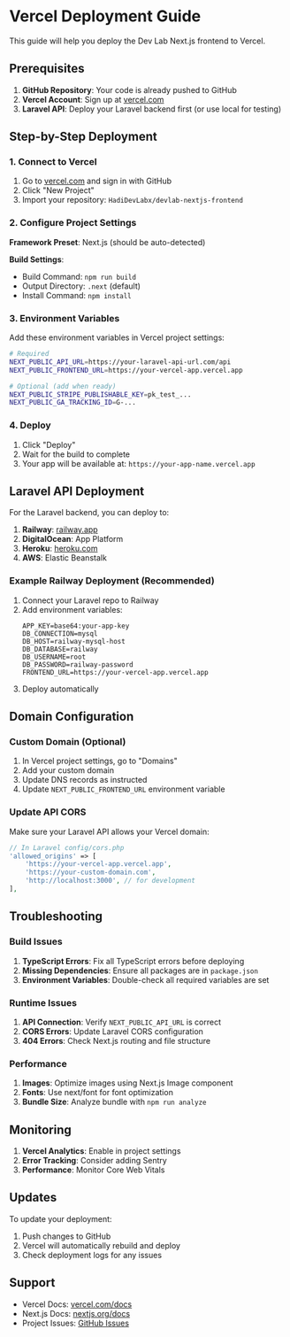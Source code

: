 # Vercel Deployment Guide

This guide will help you deploy the Dev Lab Next.js frontend to Vercel.

## Prerequisites

1. **GitHub Repository**: Your code is already pushed to GitHub
2. **Vercel Account**: Sign up at [vercel.com](https://vercel.com)
3. **Laravel API**: Deploy your Laravel backend first (or use local for testing)

## Step-by-Step Deployment

### 1. Connect to Vercel

1. Go to [vercel.com](https://vercel.com) and sign in with GitHub
2. Click "New Project"
3. Import your repository: `HadiDevLabx/devlab-nextjs-frontend`

### 2. Configure Project Settings

**Framework Preset**: Next.js (should be auto-detected)

**Build Settings**:
- Build Command: `npm run build`
- Output Directory: `.next` (default)
- Install Command: `npm install`

### 3. Environment Variables

Add these environment variables in Vercel project settings:

```bash
# Required
NEXT_PUBLIC_API_URL=https://your-laravel-api-url.com/api
NEXT_PUBLIC_FRONTEND_URL=https://your-vercel-app.vercel.app

# Optional (add when ready)
NEXT_PUBLIC_STRIPE_PUBLISHABLE_KEY=pk_test_...
NEXT_PUBLIC_GA_TRACKING_ID=G-...
```

### 4. Deploy

1. Click "Deploy"
2. Wait for the build to complete
3. Your app will be available at: `https://your-app-name.vercel.app`

## Laravel API Deployment

For the Laravel backend, you can deploy to:

1. **Railway**: [railway.app](https://railway.app)
2. **DigitalOcean**: App Platform
3. **Heroku**: [heroku.com](https://heroku.com)
4. **AWS**: Elastic Beanstalk

### Example Railway Deployment (Recommended)

1. Connect your Laravel repo to Railway
2. Add environment variables:
   ```
   APP_KEY=base64:your-app-key
   DB_CONNECTION=mysql
   DB_HOST=railway-mysql-host
   DB_DATABASE=railway
   DB_USERNAME=root
   DB_PASSWORD=railway-password
   FRONTEND_URL=https://your-vercel-app.vercel.app
   ```
3. Deploy automatically

## Domain Configuration

### Custom Domain (Optional)

1. In Vercel project settings, go to "Domains"
2. Add your custom domain
3. Update DNS records as instructed
4. Update `NEXT_PUBLIC_FRONTEND_URL` environment variable

### Update API CORS

Make sure your Laravel API allows your Vercel domain:

```php
// In Laravel config/cors.php
'allowed_origins' => [
    'https://your-vercel-app.vercel.app',
    'https://your-custom-domain.com',
    'http://localhost:3000', // for development
],
```

## Troubleshooting

### Build Issues

1. **TypeScript Errors**: Fix all TypeScript errors before deploying
2. **Missing Dependencies**: Ensure all packages are in `package.json`
3. **Environment Variables**: Double-check all required variables are set

### Runtime Issues

1. **API Connection**: Verify `NEXT_PUBLIC_API_URL` is correct
2. **CORS Errors**: Update Laravel CORS configuration
3. **404 Errors**: Check Next.js routing and file structure

### Performance

1. **Images**: Optimize images using Next.js Image component
2. **Fonts**: Use next/font for font optimization
3. **Bundle Size**: Analyze bundle with `npm run analyze`

## Monitoring

1. **Vercel Analytics**: Enable in project settings
2. **Error Tracking**: Consider adding Sentry
3. **Performance**: Monitor Core Web Vitals

## Updates

To update your deployment:

1. Push changes to GitHub
2. Vercel will automatically rebuild and deploy
3. Check deployment logs for any issues

## Support

- Vercel Docs: [vercel.com/docs](https://vercel.com/docs)
- Next.js Docs: [nextjs.org/docs](https://nextjs.org/docs)
- Project Issues: [GitHub Issues](https://github.com/HadiDevLabx/devlab-nextjs-frontend/issues)
